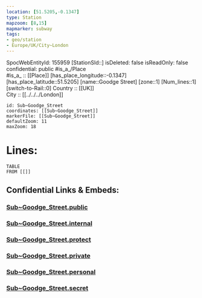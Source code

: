 ```yaml
---
location: [51.5205,-0.1347] 
type: Station 
mapzoom: [8,15] 
mapmarker: subway 
tags:
- geo/station
- Europe/UK/City~London
---
```

SpocWebEntityId: 155959
[StationSId::] 
isDeleted: false
isReadOnly: false
confidential: public
#is_a_/Place  
#is_a_ :: [[Place]] 
[has_place_longitude::-0.1347] 
[has_place_latitude::51.5205] 
[name::Goodge Street] 
[zone::1] 
[Num_lines::1] 
[switch-to-Rail::0] 
Country :: [[UK]]  
City :: [[../../../London]]  


```leaflet
id: Sub~Goodge_Street
coordinates: [[Sub~Goodge_Street]] 
markerFile: [[Sub~Goodge_Street]] 
defaultZoom: 11 
maxZoom: 18
```


# Lines: 
```dataview
TABLE 
FROM [[]] 
```


## Confidential Links & Embeds: 

### [Sub~Goodge_Street.public](/_public/\Earth\Continent\Europe\Europe~North\UK\England\Regions~England\London,Greater\cities~GreaterLondon\Underground\StationSub~Goodge_Street.public.md) 

### [Sub~Goodge_Street.internal](/_internal/\Earth\Continent\Europe\Europe~North\UK\England\Regions~England\London,Greater\cities~GreaterLondon\Underground\StationSub~Goodge_Street.internal.md) 

### [Sub~Goodge_Street.protect](/_protect/\Earth\Continent\Europe\Europe~North\UK\England\Regions~England\London,Greater\cities~GreaterLondon\Underground\StationSub~Goodge_Street.protect.md) 

### [Sub~Goodge_Street.private](/_private/\Earth\Continent\Europe\Europe~North\UK\England\Regions~England\London,Greater\cities~GreaterLondon\Underground\StationSub~Goodge_Street.private.md) 

### [Sub~Goodge_Street.personal](/_personal/\Earth\Continent\Europe\Europe~North\UK\England\Regions~England\London,Greater\cities~GreaterLondon\Underground\StationSub~Goodge_Street.personal.md) 

### [Sub~Goodge_Street.secret](/_secret/\Earth\Continent\Europe\Europe~North\UK\England\Regions~England\London,Greater\cities~GreaterLondon\Underground\StationSub~Goodge_Street.secret.md)

